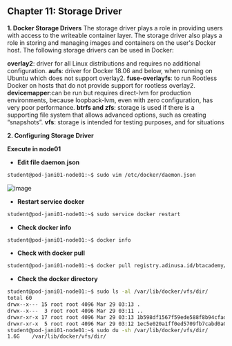 **Chapter 11: Storage Driver**
-
**1. Docker Storage Drivers**
The storage driver plays a role in providing users with access to the writeable container layer. The storage driver also plays a role in storing and managing images and containers on the user&#39;s Docker host. The following storage drivers can be used in Docker:

**overlay2**: driver for all Linux distributions and requires no additional configuration.
**aufs**: driver for Docker 18.06 and below, when running on Ubuntu which does not support overlay2.
**fuse-overlayfs**: to run Rootless Docker on hosts that do not provide support for rootless overlay2.
**devicemapper**:can be run but requires direct-lvm for production environments, because loopback-lvm, even with zero configuration, has very poor performance.
**btrfs and zfs**: storage is used if there is a supporting file system that allows advanced options, such as creating “snapshots”.
**vfs**: storage is intended for testing purposes, and for situations

**2. Configuring Storage Driver**

**Execute in node01**

- **Edit file daemon.json**
```bash
student@pod-jani01-node01:~$ sudo vim /etc/docker/daemon.json
```
![image](https://hackmd.io/_uploads/BywCx2XJA.png)

- **Restart service docker**
```bash
student@pod-jani01-node01:~$ sudo service docker restart
```

- **Check docker info**
```bash
student@pod-jani01-node01:~$ docker info
```

- **Check with docker pull**
```bash
student@pod-jani01-node01:~$ docker pull registry.adinusa.id/btacademy/ubuntu
```

- **Check the docker directory**
```bash
student@pod-jani01-node01:~$ sudo ls -al /var/lib/docker/vfs/dir/
total 60
drwx--x--- 15 root root 4096 Mar 29 03:13 .
drwx--x---  3 root root 4096 Mar 29 03:11 ..
drwxr-xr-x 17 root root 4096 Mar 29 03:13 1b598df1567f59ede588f8b94cfada8cdbee7959c00cd5ec8d8e07d753eb202f
drwxr-xr-x  5 root root 4096 Mar 29 03:12 1ec5e020a1ff0ed5709fb7cabd0a0fb2d648f5acd2441f7b8b9e698dcc8d5e84
student@pod-jani01-node01:~$ sudo du -sh /var/lib/docker/vfs/dir/
1.6G    /var/lib/docker/vfs/dir/
```
